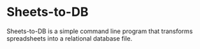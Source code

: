 # Sheets-to-DB  
Sheets-to-DB is a simple command line program that transforms spreadsheets into a relational database file.
